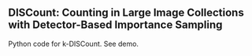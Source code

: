 
## DISCount: Counting in Large Image Collections with Detector-Based Importance Sampling

Python code for k-DISCount. See demo.

